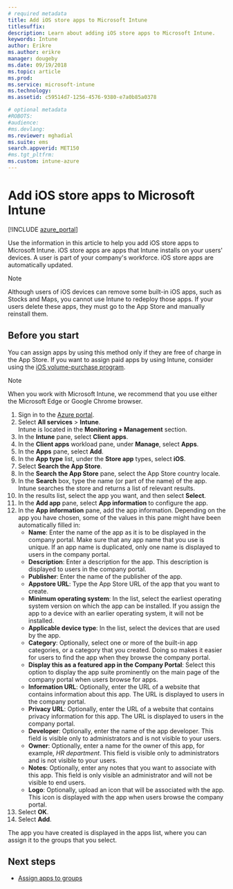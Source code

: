 ```yaml
---
# required metadata
title: Add iOS store apps to Microsoft Intune
titlesuffix:
description: Learn about adding iOS store apps to Microsoft Intune.
keywords: Intune
author: Erikre
ms.author: erikre
manager: dougeby
ms.date: 09/19/2018
ms.topic: article
ms.prod:
ms.service: microsoft-intune
ms.technology:
ms.assetid: c59514d7-1256-4576-9380-e7a0b85a0378

# optional metadata
#ROBOTS:
#audience:
#ms.devlang:
ms.reviewer: mghadial
ms.suite: ems
search.appverid: MET150
#ms.tgt_pltfrm:
ms.custom: intune-azure
---
```


# Add iOS store apps to Microsoft Intune

[!INCLUDE [azure_portal](./includes/azure_portal.md)]

Use the information in this article to help you add iOS store apps to Microsoft Intune. iOS store apps are apps that Intune installs on your users' devices. A user is part of your company's workforce. iOS store apps are automatically updated.

>[!NOTE]
>Although users of iOS devices can remove some built-in iOS apps, such as Stocks and Maps, you cannot use Intune to redeploy those apps. If your users delete these apps, they must go to the App Store and manually reinstall them.

## Before you start

You can assign apps by using this method only if they are free of charge in the App Store. If you want to assign paid apps by using Intune, consider using the [iOS volume-purchase program](vpp-apps-ios.md).

>[!NOTE]
>When you work with Microsoft Intune, we recommend that you use either the Microsoft Edge or Google Chrome browser.

1. Sign in to the [Azure portal](https://portal.azure.com).
2. Select **All services** > **Intune**.  
    Intune is located in the **Monitoring + Management** section.
3. In the **Intune** pane, select **Client apps**.
4. In the **Client apps** workload pane, under **Manage**, select **Apps**.
5. In the **Apps** pane, select **Add**.
6. In the **App type** list, under the **Store app** types, select **iOS**.
7. Select **Search the App Store**.
8. In the **Search the App Store** pane, select the App Store country locale.
9. In the **Search** box, type the name (or part of the name) of the app.  
    Intune searches the store and returns a list of relevant results.
10. In the results list, select the app you want, and then select **Select**.
11. In the **Add app** pane, select **App information** to configure the app.
12. In the **App information** pane, add the app information. Depending on the app you have chosen, some of the values in this pane might have been automatically filled in:
    - **Name**: Enter the name of the app as it is to be displayed in the company portal. Make sure that any app name that you use is unique. If an app name is duplicated, only one name is displayed to users in the company portal.
    - **Description**: Enter a description for the app. This description is displayed to users in the company portal.
    - **Publisher**: Enter the name of the publisher of the app.
    - **Appstore URL**: Type the App Store URL of the app that you want to create.
    - **Minimum operating system**: In the list, select the earliest operating system version on which the app can be installed. If you assign the app to a device with an earlier operating system, it will not be installed.
    - **Applicable device type**: In the list, select the devices that are used by the app.
    - **Category**: Optionally, select one or more of the built-in app categories, or a category that you created. Doing so makes it easier for users to find the app when they browse the company portal.
    - **Display this as a featured app in the Company Portal**: Select this option to display the app suite prominently on the main page of the company portal when users browse for apps.
    - **Information URL**: Optionally, enter the URL of a website that contains information about this app. The URL is displayed to users in the company portal.
    - **Privacy URL**: Optionally, enter the URL of a website that contains privacy information for this app. The URL is displayed to users in the company portal.
    - **Developer**: Optionally, enter the name of the app developer. This field is visible only to administrators and is not visible to your users.
    - **Owner**: Optionally, enter a name for the owner of this app, for example, *HR department*. This field is visible only to administrators and is not visible to your users.
    - **Notes**: Optionally, enter any notes that you want to associate with this app. This field is only visible an administrator and will not be visible to end users.
    - **Logo**: Optionally, upload an icon that will be associated with the app. This icon is displayed with the app when users browse the company portal.
13. Select **OK**.
14. Select **Add**.

The app you have created is displayed in the apps list, where you can assign it to the groups that you select.

## Next steps

- [Assign apps to groups](apps-deploy.md)
